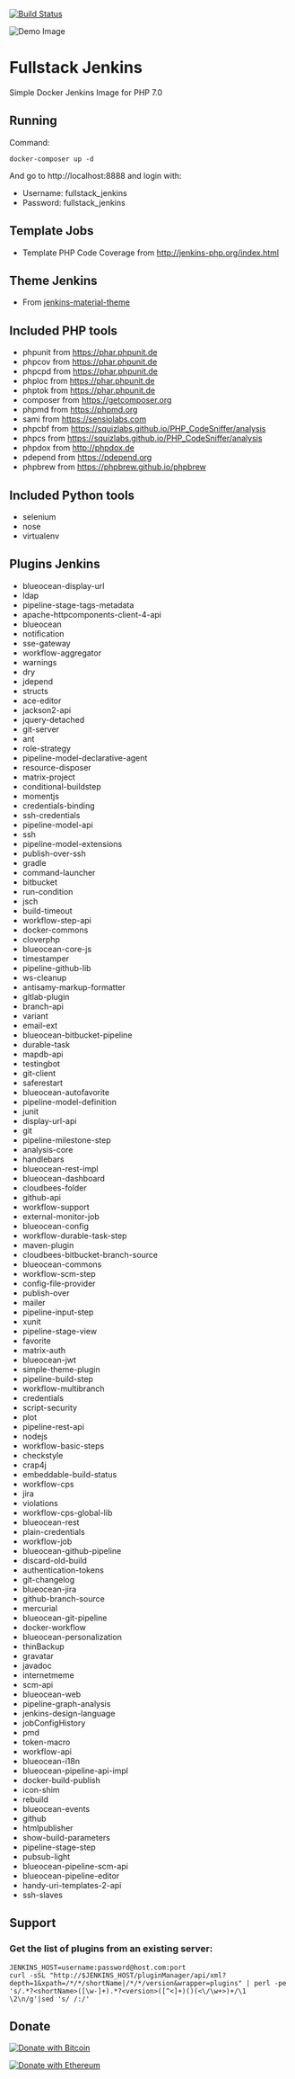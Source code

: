 [![Build Status](https://travis-ci.org/vietdien2005/fullstack-jenkins.svg?branch=master)](https://travis-ci.org/vietdien2005/fullstack-jenkins)

![Demo Image](http://image-store.slidesharecdn.com/da8e74c0-98cd-408d-a3cc-783e45d3ca9f-original.png)

# Fullstack Jenkins

Simple Docker Jenkins Image for PHP 7.0

## Running

Command:

	docker-composer up -d

And go to http://localhost:8888 and login with:

- Username: fullstack_jenkins
- Password: fullstack_jenkins

## Template Jobs

- Template PHP Code Coverage from <http://jenkins-php.org/index.html>

## Theme Jenkins 

- From [jenkins-material-theme](https://github.com/afonsof/jenkins-material-theme)

## Included PHP tools

- phpunit from <https://phar.phpunit.de>
- phpcov from <https://phar.phpunit.de>
- phpcpd from <https://phar.phpunit.de>
- phploc from <https://phar.phpunit.de>
- phptok from <https://phar.phpunit.de>
- composer from <https://getcomposer.org>
- phpmd from <https://phpmd.org>
- sami from <https://sensiolabs.com>
- phpcbf from <https://squizlabs.github.io/PHP_CodeSniffer/analysis>
- phpcs from <https://squizlabs.github.io/PHP_CodeSniffer/analysis>
- phpdox from <http://phpdox.de>
- pdepend from <https://pdepend.org>
- phpbrew from <https://phpbrew.github.io/phpbrew>

## Included Python tools

- selenium
- nose
- virtualenv

## Plugins Jenkins

- blueocean-display-url
- ldap
- pipeline-stage-tags-metadata
- apache-httpcomponents-client-4-api
- blueocean
- notification
- sse-gateway
- workflow-aggregator
- warnings
- dry
- jdepend
- structs
- ace-editor
- jackson2-api
- jquery-detached
- git-server
- ant
- role-strategy
- pipeline-model-declarative-agent
- resource-disposer
- matrix-project
- conditional-buildstep
- momentjs
- credentials-binding
- ssh-credentials
- pipeline-model-api
- ssh
- pipeline-model-extensions
- publish-over-ssh
- gradle
- command-launcher
- bitbucket
- run-condition
- jsch
- build-timeout
- workflow-step-api
- docker-commons
- cloverphp
- blueocean-core-js
- timestamper
- pipeline-github-lib
- ws-cleanup
- antisamy-markup-formatter
- gitlab-plugin
- branch-api
- variant
- email-ext
- blueocean-bitbucket-pipeline
- durable-task
- mapdb-api
- testingbot
- git-client
- saferestart
- blueocean-autofavorite
- pipeline-model-definition
- junit
- display-url-api
- git
- pipeline-milestone-step
- analysis-core
- handlebars
- blueocean-rest-impl
- blueocean-dashboard
- cloudbees-folder
- github-api
- workflow-support
- external-monitor-job
- blueocean-config
- workflow-durable-task-step
- maven-plugin
- cloudbees-bitbucket-branch-source
- blueocean-commons
- workflow-scm-step
- config-file-provider
- publish-over
- mailer
- pipeline-input-step
- xunit
- pipeline-stage-view
- favorite
- matrix-auth
- blueocean-jwt
- simple-theme-plugin
- pipeline-build-step
- workflow-multibranch
- credentials
- script-security
- plot
- pipeline-rest-api
- nodejs
- workflow-basic-steps
- checkstyle
- crap4j
- embeddable-build-status
- workflow-cps
- jira
- violations
- workflow-cps-global-lib
- blueocean-rest
- plain-credentials
- workflow-job
- blueocean-github-pipeline
- discard-old-build
- authentication-tokens
- git-changelog
- blueocean-jira
- github-branch-source
- mercurial
- blueocean-git-pipeline
- docker-workflow
- blueocean-personalization
- thinBackup
- gravatar
- javadoc
- internetmeme
- scm-api
- blueocean-web
- pipeline-graph-analysis
- jenkins-design-language
- jobConfigHistory
- pmd
- token-macro
- workflow-api
- blueocean-i18n
- blueocean-pipeline-api-impl
- docker-build-publish
- icon-shim
- rebuild
- blueocean-events
- github
- htmlpublisher
- show-build-parameters
- pipeline-stage-step
- pubsub-light
- blueocean-pipeline-scm-api
- blueocean-pipeline-editor
- handy-uri-templates-2-api
- ssh-slaves

## Support
### Get the list of plugins from an existing server:

	JENKINS_HOST=username:password@host.com:port
	curl -sSL "http://$JENKINS_HOST/pluginManager/api/xml?depth=1&xpath=/*/*/shortName|/*/*/version&wrapper=plugins" | perl -pe 's/.*?<shortName>([\w-]+).*?<version>([^<]+)()(<\/\w+>)+/\1 \2\n/g'|sed 's/ /:/'

## Donate

[![Donate with Bitcoin](https://en.cryptobadges.io/badge/big/1Cvk2WP8rfhhcKLBgxxK1e6bo5ffRYhQm1)](https://en.cryptobadges.io/donate/1Cvk2WP8rfhhcKLBgxxK1e6bo5ffRYhQm1)

[![Donate with Ethereum](https://en.cryptobadges.io/badge/big/0x0D0A378451a1D32082d08981d9DD9d8cD1773539)](https://en.cryptobadges.io/donate/0x0D0A378451a1D32082d08981d9DD9d8cD1773539)
